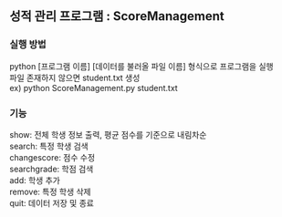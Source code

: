 ## 성적 관리 프로그램 : ScoreManagement
### 실행 방법
python [프로그램 이름] [데이터를 불러올 파일 이름] 형식으로 프로그램을 실행  
파일 존재하지 않으면 student.txt 생성  
ex) python ScoreManagement.py student.txt
### 기능
show: 전체 학생 정보 출력, 평균 점수를 기준으로 내림차순  
search: 특정 학생 검색  
changescore: 점수 수정  
searchgrade: 학점 검색  
add: 학생 추가  
remove: 특정 학생 삭제  
quit: 데이터 저장 및 종료  
